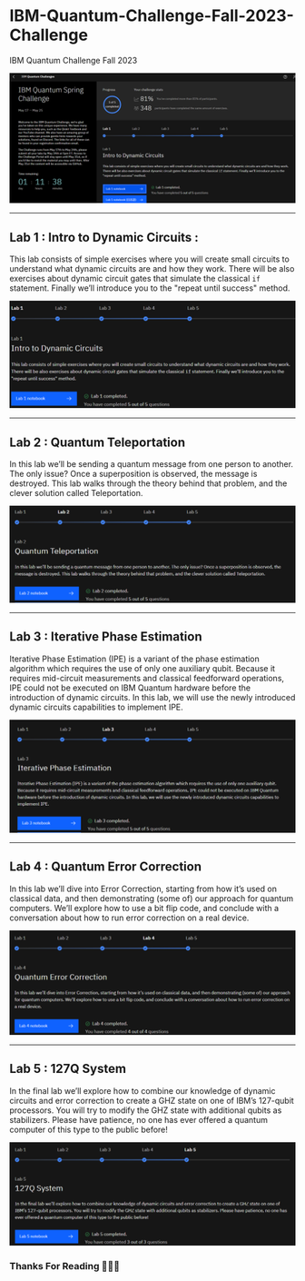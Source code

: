 # IBM-Quantum-Challenge-Fall-2023-Challenge
IBM Quantum Challenge Fall 2023

![Completion](Images/Completion.png)

---

## Lab 1 : Intro to Dynamic Circuits : 

This lab consists of simple exercises where you will create small circuits to understand what dynamic circuits are and how they work. There will be also exercises about dynamic circuit gates that simulate the classical `if` statement. Finally we’ll introduce you to the "repeat until success" method.

![Lab1](images/Lab1.png)

---

## Lab 2 : Quantum Teleportation

In this lab we’ll be sending a quantum message from one person to another. The only issue? Once a superposition is observed, the message is destroyed. This lab walks through the theory behind that problem, and the clever solution called Teleportation.

![Lab2](images/Lab2.png)

---

## Lab 3 : Iterative Phase Estimation

Iterative Phase Estimation (IPE) is a variant of the phase estimation algorithm which requires the use of only one auxiliary qubit. Because it requires mid-circuit measurements and classical feedforward operations, IPE could not be executed on IBM Quantum hardware before the introduction of dynamic circuits. In this lab, we will use the newly introduced dynamic circuits capabilities to implement IPE.

![Lab3](images/Lab3.png)

---

## Lab 4 : Quantum Error Correction

In this lab we’ll dive into Error Correction, starting from how it’s used on classical data, and then demonstrating (some of) our approach for quantum computers. We’ll explore how to use a bit flip code, and conclude with a conversation about how to run error correction on a real device.

![Lab4](images/Lab4.png)

---

## Lab 5 : 127Q System

In the final lab we’ll explore how to combine our knowledge of dynamic circuits and error correction to create a GHZ state on one of IBM’s 127-qubit processors. You will try to modify the GHZ state with additional qubits as stabilizers. Please have patience, no one has ever offered a quantum computer of this type to the public before!

![Lab5](images/Lab5.png)

### Thanks For Reading 🙏🙏🙏
